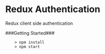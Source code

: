 # Redux Authentication

Redux client side authentication

###Getting Started###

```
	> npm install
	> npm start
```
